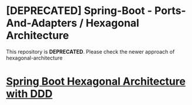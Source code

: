 # [DEPRECATED] Spring-Boot - Ports-And-Adapters / Hexagonal Architecture


This repository is **DEPRECATED**. Please check the newer approach of hexagonal-architecture 

# [Spring Boot Hexagonal Architecture with DDD](https://github.com/hirannor/springboot-hexagonal-ddd)
